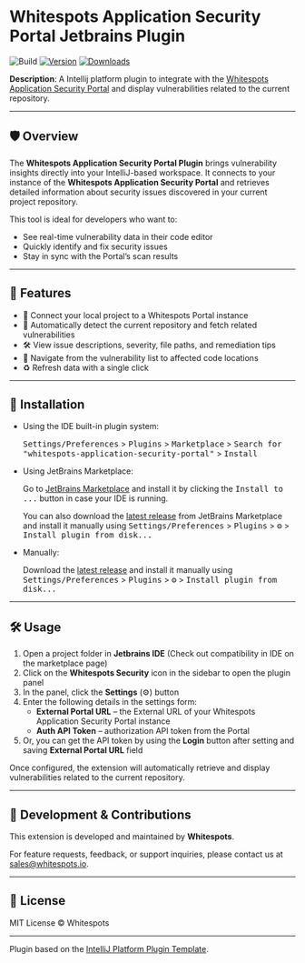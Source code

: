 # Whitespots Application Security Portal Jetbrains Plugin

<!-- Plugin description -->
![Build](https://github.com/Whitespots-OU/jetbrains-portal-extension/workflows/Build/badge.svg)
[![Version](https://img.shields.io/jetbrains/plugin/v/28070-whitespots-application-security-portal.svg)](https://plugins.jetbrains.com/plugin/28070-whitespots-application-security-portal)
[![Downloads](https://img.shields.io/jetbrains/plugin/d/28070-whitespots-application-security-portal.svg)](https://plugins.jetbrains.com/plugin/28070-whitespots-application-security-portal)

**Description**: A Intellij platform plugin to integrate with the [Whitespots Application Security Portal](https://whitespots.io/) and display vulnerabilities related to the current repository.

---

## 🛡️ Overview

The **Whitespots Application Security Portal Plugin** brings vulnerability insights directly into your IntelliJ-based workspace. It connects to your instance of the **Whitespots Application Security Portal** and retrieves detailed information about security issues discovered in your current project repository.

This tool is ideal for developers who want to:

- See real-time vulnerability data in their code editor
- Quickly identify and fix security issues
- Stay in sync with the Portal’s scan results

---

## 🚀 Features

- 🔗 Connect your local project to a Whitespots Portal instance
- 📂 Automatically detect the current repository and fetch related vulnerabilities
- 🛠️ View issue descriptions, severity, file paths, and remediation tips
- 🧭 Navigate from the vulnerability list to affected code locations
- ♻️ Refresh data with a single click

---

## 🔌 Installation

- Using the IDE built-in plugin system:

  <kbd>Settings/Preferences</kbd> > <kbd>Plugins</kbd> > <kbd>Marketplace</kbd> > <kbd>Search for "whitespots-application-security-portal"</kbd> >
  <kbd>Install</kbd>

- Using JetBrains Marketplace:

  Go to [JetBrains Marketplace](https://plugins.jetbrains.com/plugin/28070-whitespots-application-security-portal) and install it by clicking the <kbd>Install to ...</kbd> button in case your IDE is running.

  You can also download the [latest release](https://plugins.jetbrains.com/plugin/28070-whitespots-application-security-portal/versions) from JetBrains Marketplace and install it manually using
  <kbd>Settings/Preferences</kbd> > <kbd>Plugins</kbd> > <kbd>⚙️</kbd> > <kbd>Install plugin from disk...</kbd>

- Manually:

  Download the [latest release](https://github.com/Whitespots-OU/jetbrains-portal-extension/releases/latest) and install it manually using
  <kbd>Settings/Preferences</kbd> > <kbd>Plugins</kbd> > <kbd>⚙️</kbd> > <kbd>Install plugin from disk...</kbd>

---

## 🛠️ Usage

1. Open a project folder in **Jetbrains IDE** (Check out compatibility in IDE on the marketplace page)
2. Click on the **Whitespots Security** icon in the sidebar to open the plugin panel
3. In the panel, click the **Settings** (⚙️) button
4. Enter the following details in the settings form:
    - **External Portal URL** – the External URL of your Whitespots Application Security Portal instance
    - **Auth API Token** – authorization API token from the Portal
5. Or, you can get the API token by using the **Login** button after setting and saving **External Portal URL** field

Once configured, the extension will automatically retrieve and display vulnerabilities related to the current repository.

---

## 🧪 Development & Contributions

This extension is developed and maintained by **Whitespots**.

For feature requests, feedback, or support inquiries, please contact us at [sales@whitespots.io](mailto:sales@whitespots.io).

---

## 📄 License

MIT License
© Whitespots

<!-- Plugin description end -->
---
Plugin based on the [IntelliJ Platform Plugin Template][template].

[template]: https://github.com/JetBrains/intellij-platform-plugin-template
[docs:plugin-description]: https://plugins.jetbrains.com/docs/intellij/plugin-user-experience.html#plugin-description-and-presentation
